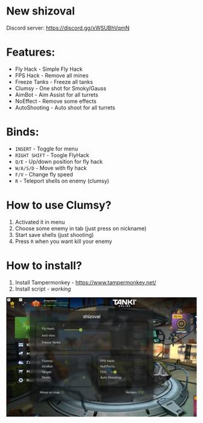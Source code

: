 # New shizoval
Discord server: https://discord.gg/xWSUBhVqmN

# Features:
 * Fly Hack - Simple Fly Hack
 * FPS Hack - Remove all mines
 * Freeze Tanks - Freeze all tanks
 * Clumsy - One shot for Smoky/Gauss
 * AimBot  - Aim Assist for all turrets
 * NoEffect - Remove some effects
 * AutoShooting - Auto shoot for all turrets

# Binds:
 * `INSERT` - Toggle for menu 
 * `RIGHT SHIFT` - Toogle FlyHack
 * `Q/E` - Up/down position for fly hack
 * `W/A/S/D` - Move with fly hack
 * `F/V` - Change fly speed
 * `R`   - Teleport shells on enemy (clumsy)

# How to use Clumsy?
 1. Activated it in menu
 2. Choose some enemy in tab (just press on nickname)
 3. Start save shells (just shooting)
 4. Press `R` when you want kill your enemy

# How to install?
 1. Install Tampermonkey - https://www.tampermonkey.net/
 2. Install script - *working*


![Menu](https://github.com/tdsrse/new-shizoval/blob/main/A1T2Vkvmae4.jpg?raw=true)


